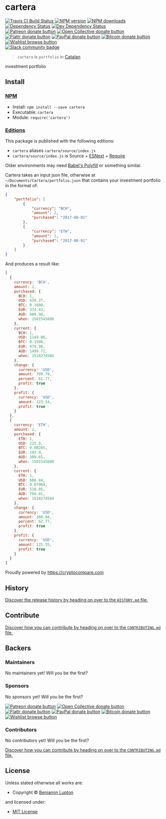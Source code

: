 <!-- TITLE/ -->

<h1>cartera</h1>

<!-- /TITLE -->


<!-- BADGES/ -->

<span class="badge-travisci"><a href="http://travis-ci.org/bevry-trading/cartera" title="Check this project's build status on TravisCI"><img src="https://img.shields.io/travis/bevry-trading/cartera/master.svg" alt="Travis CI Build Status" /></a></span>
<span class="badge-npmversion"><a href="https://npmjs.org/package/cartera" title="View this project on NPM"><img src="https://img.shields.io/npm/v/cartera.svg" alt="NPM version" /></a></span>
<span class="badge-npmdownloads"><a href="https://npmjs.org/package/cartera" title="View this project on NPM"><img src="https://img.shields.io/npm/dm/cartera.svg" alt="NPM downloads" /></a></span>
<span class="badge-daviddm"><a href="https://david-dm.org/bevry-trading/cartera" title="View the status of this project's dependencies on DavidDM"><img src="https://img.shields.io/david/bevry-trading/cartera.svg" alt="Dependency Status" /></a></span>
<span class="badge-daviddmdev"><a href="https://david-dm.org/bevry-trading/cartera#info=devDependencies" title="View the status of this project's development dependencies on DavidDM"><img src="https://img.shields.io/david/dev/bevry-trading/cartera.svg" alt="Dev Dependency Status" /></a></span>
<br class="badge-separator" />
<span class="badge-patreon"><a href="https://patreon.com/bevry" title="Donate to this project using Patreon"><img src="https://img.shields.io/badge/patreon-donate-yellow.svg" alt="Patreon donate button" /></a></span>
<span class="badge-opencollective"><a href="https://opencollective.com/bevry" title="Donate to this project using Open Collective"><img src="https://img.shields.io/badge/open%20collective-donate-yellow.svg" alt="Open Collective donate button" /></a></span>
<span class="badge-flattr"><a href="https://flattr.com/profile/balupton" title="Donate to this project using Flattr"><img src="https://img.shields.io/badge/flattr-donate-yellow.svg" alt="Flattr donate button" /></a></span>
<span class="badge-paypal"><a href="https://bevry.me/paypal" title="Donate to this project using Paypal"><img src="https://img.shields.io/badge/paypal-donate-yellow.svg" alt="PayPal donate button" /></a></span>
<span class="badge-bitcoin"><a href="https://bevry.me/bitcoin" title="Donate once-off to this project using Bitcoin"><img src="https://img.shields.io/badge/bitcoin-donate-yellow.svg" alt="Bitcoin donate button" /></a></span>
<span class="badge-wishlist"><a href="https://bevry.me/wishlist" title="Buy an item on our wishlist for us"><img src="https://img.shields.io/badge/wishlist-donate-yellow.svg" alt="Wishlist browse button" /></a></span>
<br class="badge-separator" />
<span class="badge-slackin"><a href="https://slack.bevry.me" title="Join this project's slack community"><img src="https://slack.bevry.me/badge.svg" alt="Slack community badge" /></a></span>

<!-- /BADGES -->


> `cartera` is `portfolio` in [Catalan](https://en.wikipedia.org/wiki/Catalan_language)

<!-- DESCRIPTION/ -->

investment portfolio

<!-- /DESCRIPTION -->


<!-- INSTALL/ -->

<h2>Install</h2>

<a href="https://npmjs.com" title="npm is a package manager for javascript"><h3>NPM</h3></a><ul>
<li>Install: <code>npm install --save cartera</code></li>
<li>Executable: <code>cartera</code></li>
<li>Module: <code>require('cartera')</code></li></ul>

<h3><a href="https://github.com/bevry/editions" title="Editions are the best way to produce and consume packages you care about.">Editions</a></h3>

<p>This package is published with the following editions:</p>

<ul><li><code>cartera</code> aliases <code>cartera/source/index.js</code></li>
<li><code>cartera/source/index.js</code> is Source + <a href="https://babeljs.io/docs/learn-es2015/" title="ECMAScript Next">ESNext</a> + <a href="https://nodejs.org/dist/latest-v5.x/docs/api/modules.html" title="Node/CJS Modules">Require</a></li></ul>

<p>Older environments may need <a href="https://babeljs.io/docs/usage/polyfill/" title="A polyfill that emulates missing ECMAScript environment features">Babel's Polyfill</a> or something similar.</p>

<!-- /INSTALL -->


Cartera takes an input json file, otherwise at `~/Documents/Cartera/portfolio.json` that contains your investment portfolio in the format of:

``` json
{
	"portfolio": [
		{
			"currency": "BCH",
			"amount": 2,
			"purchased": "2017-08-01"
		},
		{
			"currency": "ETH",
			"amount": 2,
			"purchased": "2017-08-01"
		}
	]
}
```

And produces a result like:

``` js
[
  {
    currency: 'BCH',
    amount: 2,
    purchased: {
      BCH: 1,
      USD: 439.27,
      BTC: 0.1608,
      EUR: 374.43,
      AUD: 600.98,
      when: 1501545600
    },
    current: {
      BCH: 1,
      USD: 1149.06,
      BTC: 0.1508,
      EUR: 979.98,
      AUD: 1499.71,
      when: 1528274584
    },
    change: {
      currency: 'USD',
      amount: 709.79,
      percent: 61.77,
      profit: true
    },
    profit: {
      currency: 'USD',
      amount: 123.54,
      profit: true
    }
  },
  {
    currency: 'ETH',
    amount: 2,
    purchased: {
      ETH: 1,
      USD: 225.9,
      BTC: 0.08285,
      EUR: 192.9,
      AUD: 309.65,
      when: 1501545600
    },
    current: {
      ETH: 1,
      USD: 606.84,
      BTC: 0.07984,
      EUR: 518.85,
      AUD: 794.01,
      when: 1528274584
    },
    change: {
      currency: 'USD',
      amount: 380.94,
      percent: 62.77,
      profit: true
    },
    profit: {
      currency: 'USD',
      amount: 125.55,
      profit: true
    }
  }
]
```

Proudly powered by https://cryptocompare.com

<!-- HISTORY/ -->

<h2>History</h2>

<a href="https://github.com/bevry-trading/cartera/blob/master/HISTORY.md#files">Discover the release history by heading on over to the <code>HISTORY.md</code> file.</a>

<!-- /HISTORY -->


<!-- CONTRIBUTE/ -->

<h2>Contribute</h2>

<a href="https://github.com/bevry-trading/cartera/blob/master/CONTRIBUTING.md#files">Discover how you can contribute by heading on over to the <code>CONTRIBUTING.md</code> file.</a>

<!-- /CONTRIBUTE -->


<!-- BACKERS/ -->

<h2>Backers</h2>

<h3>Maintainers</h3>

No maintainers yet! Will you be the first?

<h3>Sponsors</h3>

No sponsors yet! Will you be the first?

<span class="badge-patreon"><a href="https://patreon.com/bevry" title="Donate to this project using Patreon"><img src="https://img.shields.io/badge/patreon-donate-yellow.svg" alt="Patreon donate button" /></a></span>
<span class="badge-opencollective"><a href="https://opencollective.com/bevry" title="Donate to this project using Open Collective"><img src="https://img.shields.io/badge/open%20collective-donate-yellow.svg" alt="Open Collective donate button" /></a></span>
<span class="badge-flattr"><a href="https://flattr.com/profile/balupton" title="Donate to this project using Flattr"><img src="https://img.shields.io/badge/flattr-donate-yellow.svg" alt="Flattr donate button" /></a></span>
<span class="badge-paypal"><a href="https://bevry.me/paypal" title="Donate to this project using Paypal"><img src="https://img.shields.io/badge/paypal-donate-yellow.svg" alt="PayPal donate button" /></a></span>
<span class="badge-bitcoin"><a href="https://bevry.me/bitcoin" title="Donate once-off to this project using Bitcoin"><img src="https://img.shields.io/badge/bitcoin-donate-yellow.svg" alt="Bitcoin donate button" /></a></span>
<span class="badge-wishlist"><a href="https://bevry.me/wishlist" title="Buy an item on our wishlist for us"><img src="https://img.shields.io/badge/wishlist-donate-yellow.svg" alt="Wishlist browse button" /></a></span>

<h3>Contributors</h3>

No contributors yet! Will you be the first?

<a href="https://github.com/bevry-trading/cartera/blob/master/CONTRIBUTING.md#files">Discover how you can contribute by heading on over to the <code>CONTRIBUTING.md</code> file.</a>

<!-- /BACKERS -->


<!-- LICENSE/ -->

<h2>License</h2>

Unless stated otherwise all works are:

<ul><li>Copyright &copy; <a href="http://balupton.com">Benjamin Lupton</a></li></ul>

and licensed under:

<ul><li><a href="http://spdx.org/licenses/MIT.html">MIT License</a></li></ul>

<!-- /LICENSE -->
